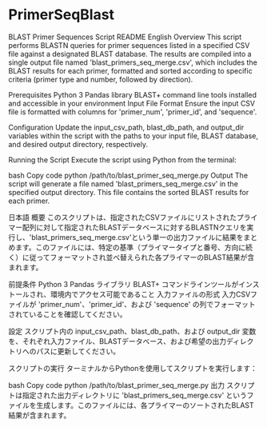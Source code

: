 # PrimerSeqBlast

BLAST Primer Sequences Script README
English
Overview
This script performs BLASTN queries for primer sequences listed in a specified CSV file against a designated BLAST database. The results are compiled into a single output file named 'blast_primers_seq_merge.csv', which includes the BLAST results for each primer, formatted and sorted according to specific criteria (primer type and number, followed by direction).

Prerequisites
Python 3
Pandas library
BLAST+ command line tools installed and accessible in your environment
Input File Format
Ensure the input CSV file is formatted with columns for 'primer_num', 'primer_id', and 'sequence'.

Configuration
Update the input_csv_path, blast_db_path, and output_dir variables within the script with the paths to your input file, BLAST database, and desired output directory, respectively.

Running the Script
Execute the script using Python from the terminal:

bash
Copy code
python /path/to/blast_primer_seq_merge.py
Output
The script will generate a file named 'blast_primers_seq_merge.csv' in the specified output directory. This file contains the sorted BLAST results for each primer.


日本語
概要
このスクリプトは、指定されたCSVファイルにリストされたプライマー配列に対して指定されたBLASTデータベースに対するBLASTNクエリを実行し、'blast_primers_seq_merge.csv'という単一の出力ファイルに結果をまとめます。このファイルには、特定の基準（プライマータイプと番号、方向に続く）に従ってフォーマットされ並べ替えられた各プライマーのBLAST結果が含まれます。

前提条件
Python 3
Pandas ライブラリ
BLAST+ コマンドラインツールがインストールされ、環境内でアクセス可能であること
入力ファイルの形式
入力CSVファイルが 'primer_num'、'primer_id'、および 'sequence' の列でフォーマットされていることを確認してください。

設定
スクリプト内の input_csv_path、blast_db_path、および output_dir 変数を、それぞれ入力ファイル、BLASTデータベース、および希望の出力ディレクトリへのパスに更新してください。

スクリプトの実行
ターミナルからPythonを使用してスクリプトを実行します：

bash
Copy code
python /path/to/blast_primer_seq_merge.py
出力
スクリプトは指定された出力ディレクトリに 'blast_primers_seq_merge.csv' というファイルを生成します。このファイルには、各プライマーのソートされたBLAST結果が含まれます。

